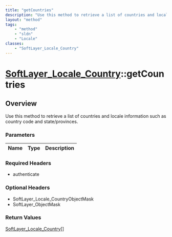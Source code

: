 ```yaml
---
title: "getCountries"
description: "Use this method to retrieve a list of countries and locale information such as country code and state/provinces."
layout: "method"
tags:
    - "method"
    - "sldn"
    - "Locale"
classes:
    - "SoftLayer_Locale_Country"
---
```

# [SoftLayer_Locale_Country](/reference/services/SoftLayer_Locale_Country)::getCountries




## Overview 
Use this method to retrieve a list of countries and locale information such as country code and state/provinces. 

### Parameters 
|Name | Type | Description |
| --- | --- | --- |


### Required Headers
* authenticate

### Optional Headers
* SoftLayer_Locale_CountryObjectMask
* SoftLayer_ObjectMask

### Return Values
<a href='/reference/datatypes/SoftLayer_Locale_Country'>SoftLayer_Locale_Country[] </a>

